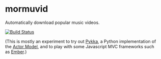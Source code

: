 mormuvid
========

Automatically download popular music videos.

[![Build Status](https://travis-ci.org/kieranelby/mormuvid.svg?branch=master)](https://travis-ci.org/kieranelby/mormuvid)

(This is mostly an experiment to try out [Pykka](https://github.com/jodal/pykka), a Python implementation of the [Actor Model](http://en.wikipedia.org/wiki/Actor_model), and to play with some Javascript MVC frameworks such as [Ember](http://emberjs.com).)
